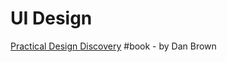 # UI Design

[Practical Design Discovery](https://abookapart.com/products/practical-design-discovery) \#book - by Dan Brown

